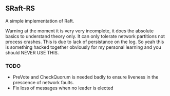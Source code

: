 ﻿## SRaft-RS
A simple implementation of Raft.

Warning at the moment it is very very incomplete, it does the absolute basics to understand theory only. It can only tolerate network partitions not 
process crashes. This is due to lack of persistance on the log. So yeah this is something hacked together obviously for my personal learning and you should NEVER USE THIS. 

### TODO 
* PreVote and CheckQuorum is needed badly to ensure liveness in the prescence of network faults.
* Fix loss of messages when no leader is elected
